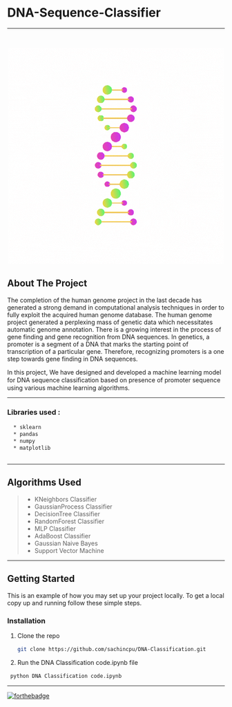 #  DNA-Sequence-Classifier 
---
<!-- PROJECT LOGO -->
<br />
<p align="center">
    <img src="assets/img/logo.gif" alt="Logo" >
  </a>
  <!-- INTRODUCTION -->

<!-- ABOUT THE PROJECT -->
## About The Project

The completion of the human genome project in the last decade has generated a strong demand in computational analysis techniques in order to fully exploit the acquired human genome database. The human genome project generated a perplexing mass of genetic data which necessitates automatic genome annotation. There is a growing interest in the process of gene finding and gene recognition from DNA sequences. In genetics, a promoter is a segment of a DNA that marks the starting point of transcription of a particular gene. Therefore, recognizing promoters is a one step towards gene finding in DNA sequences. 

In this project, We have designed and developed a machine learning model for DNA sequence classiﬁcation based on presence of promoter sequence using various machine learning algorithms. 

---

### Libraries used : 

```
  * sklearn
  * pandas
  * numpy
  * matplotlib
  
```
---

## Algorithms Used

> * KNeighbors Classifier
> * GaussianProcess Classifier
> * DecisionTree Classifier
> * RandomForest Classifier
> * MLP Classifier
> * AdaBoost Classifier
> * Gaussian Naive Bayes
> * Support Vector Machine

---
<!-- GETTING STARTED -->
## Getting Started

This is an example of how you may set up your project locally.
To get a local copy up and running follow these simple steps.

### Installation

1. Clone the repo
   ```sh
   git clone https://github.com/sachincpu/DNA-Classification.git 
   ```
2. Run the DNA Classification code.ipynb file
  ```sh
   python DNA Classification code.ipynb
   ```
                                 
---

[![forthebadge](https://forthebadge.com/images/badges/built-with-love.svg)](https://sachincpu.github.io/DNA-Classification)
